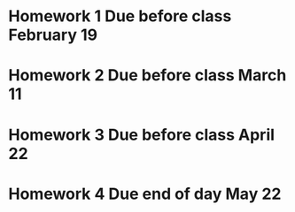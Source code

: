 # Homework 1 Due before class February 19

# Homework 2 Due before class March 11

# Homework 3 Due before class April 22

# Homework 4 Due end of day May 22
